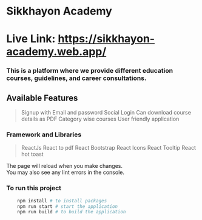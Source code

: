 # Sikkhayon Academy
# Live Link: https://sikkhayon-academy.web.app/
### This is a platform where we provide different education courses, guidelines, and career consultations.

## Available Features

> Signup with Email and password
> Social Login
> Can download course details as PDF
> Category wise courses
> User friendly application


### Framework and Libraries

> ReactJs
> React to pdf
> React Bootstrap
> React Icons
> React Tooltip
> React hot toast

The page will reload when you make changes.\
You may also see any lint errors in the console.




### To run this project
```sh
    npm install # to install packages
    npm run start # start the application
    npm run build # to build the application
```
